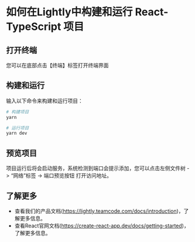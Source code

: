 # 如何在Lightly中构建和运行 React-TypeScript 项目 

## 打开终端

您可以在底部点击【终端】标签打开终端界面

## 构建和运行
输入以下命令来构建和运行项目：

``` bash
# 构建项目
yarn

# 运行项目
yarn dev
```

## 预览项目
项目运行后将会启动服务，系统检测到端口会提示添加，您可以点击左侧文件树 -> “网络”标签 -> 端口预览按钮 打开访问地址。

## 了解更多
- 查看我们的产品文档(https://lightly.teamcode.com/docs/introduction)，了解更多信息。
- 查看React官网文档(https://create-react-app.dev/docs/getting-started)，了解更多信息。 
